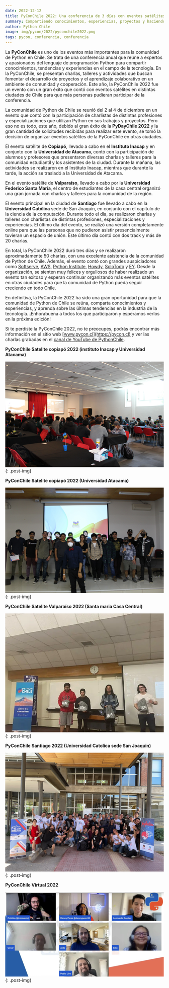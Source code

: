 ```yaml
---
date: 2022-12-12
title: PyConChile 2022: Una conferencia de 3 días con eventos satélites en el país
summary: Compartiendo conocimientos, experiencias, proyectos y haciendo networking en un evento excepcional
author: Python Chile
image: img/pycon/2022/pyconchile2022.png
tags: pycon, conferencia, conferencia
---
```



La **PyConChile** es uno de los eventos más importantes para la comunidad de Python en Chile. Se trata de una conferencia anual que reúne a expertos y apasionados del lenguaje de programación Python para compartir conocimientos, tendencias y experiencias en el campo de la tecnología. En la PyConChile, se presentan charlas, talleres y actividades que buscan fomentar el desarrollo de proyectos y el aprendizaje colaborativo en un ambiente de comunidad y cooperación. Este año, la PyConChile 2022 fue un evento con un gran éxito que contó con eventos satélites en distintas ciudades de Chile para que más personas pudieran participar de la conferencia.

La comunidad de Python de Chile se reunió del 2 al 4 de diciembre en un evento que contó con la participación de charlistas de distintas profesiones y especializaciones que utilizan Python en sus trabajos y proyectos. Pero eso no es todo, este año, debido al gran éxito de la **PyDayChile 2022** y la gran cantidad de solicitudes recibidas para realizar este evento, se tomó la decisión de organizar eventos satélites de la PyConChile en otras ciudades.

El evento satélite de **Copiapó**, llevado a cabo en el **Instituto Inacap** y en conjunto con la **Universidad de Atacama**, contó con la participación de alumnos y profesores que presentaron diversas charlas y talleres para la comunidad estudiantil y los asistentes de la ciudad. Durante la mañana, las actividades se realizaron en el Instituto Inacap, mientras que durante la tarde, la acción se trasladó a la Universidad de Atacama.

En el evento satélite de **Valparaíso**, llevado a cabo por la **Universidad Federico Santa María**, el centro de estudiantes de la casa central organizó una gran jornada con charlas y talleres para la comunidad de la región.

El evento principal en la ciudad de **Santiago** fue llevado a cabo en la **Universidad Católica** sede de San Joaquín, en conjunto con el capítulo de la ciencia de la computación. Durante todo el día, se realizaron charlas y talleres con charlistas de distintas profesiones, especializaciones y experiencias. El último día del evento, se realizó una versión completamente online para que las personas que no pudieron asistir presencialmente tuvieran un espacio de unión. Este último día contó con dos track y más de 20 charlas.

En total, la PyConChile 2022 duró tres días y se realizaron aproximadamente 50 charlas, con una excelente asistencia de la comunidad de Python de Chile. Además, el evento contó con grandes auspiciadores como [Softserve](https://career.softserveinc.com/en-us/chile), [AWS](https://aws.amazon.com/), [Python Institute](https://pythoninstitute.org/), [Howdy](https://pycon.cl/assets/images/partner/logo_howdy.png), [SoloTodo](https://solotodo.cl/) y [EY](https://www.ey.com/es_cl). Desde la organización, se sienten muy felices y orgullosos de haber realizado un evento tan exitoso y esperan continuar organizando más eventos satélites en otras ciudades para que la comunidad de Python pueda seguir creciendo en todo Chile.

En definitiva, la PyConChile 2022 ha sido una gran oportunidad para que la comunidad de Python de Chile se reúna, comparta conocimientos y experiencias, y aprenda sobre las últimas tendencias en la industria de la tecnología. ¡Enhorabuena a todos los que participaron y esperamos verlos en la próxima edición!

Si te perdiste la PyConChile 2022, no te preocupes, podrás encontrar más información en el sitio web [www.pycon.cl](https://pycon.cl) y ver las charlas grabadas en el [canal de YouTube de PythonChile](https://www.youtube.com/@PythonChile).



**PyConChile Satelite copiapó 2022 (instituto Inacap y Universidad Atacama)**

![PyConChile satelite Instituto  Inacap](../img/pycon/2022/pycon2022-copiapo-inacap.webp){: .post-img}

**PyConChile Satelite copiapó 2022 (Universidad Atacama)**

![PyConChile satelite Universidad Atacama](../img/pycon/2022/pycon2022-copiapo-uni-atacama.webp){: .post-img}


**PyConChile Satelite Valparaíso 2022 (Santa maria Casa Central)**

![PyConChile Satelite Valparaiso](../img/pycon/2022/pycon2022-valparaiso-usm.webp){: .post-img}


**PyConChile Santiago 2022 (Universidad Catolica sede San Joaquin)**

![PyDay Chile Online](../img/pycon/2022/pycon2022-santiago-uni-catolica.webp){: .post-img}

**PyConChile Virtual 2022**

![PyDay Chile Online](../img/pycon/2022/pycon2022-virtual.webp){: .post-img}
